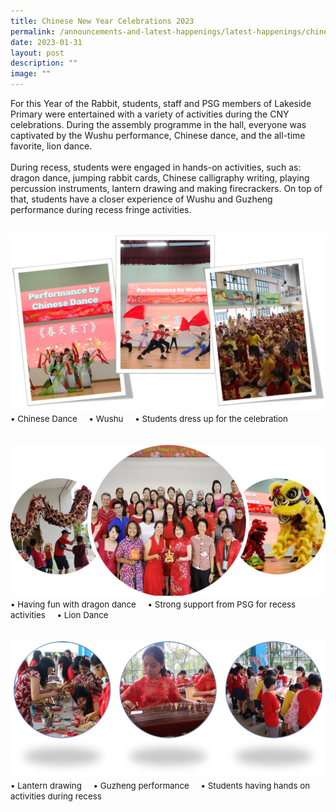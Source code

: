 ```yaml
---
title: Chinese New Year Celebrations 2023
permalink: /announcements-and-latest-happenings/latest-happenings/chinese-new-year-celebrations-2023/
date: 2023-01-31
layout: post
description: ""
image: ""
---
```

For this Year of the Rabbit, students, staff and PSG members of Lakeside Primary were entertained with a variety of activities during the CNY celebrations. During the assembly programme in the hall, everyone was captivated by the Wushu performance, Chinese dance, and the all-time favorite, lion dance. 
<br><br>
During recess, students were engaged in hands-on activities, such as: dragon dance, jumping rabbit cards, Chinese calligraphy writing, playing percussion instruments, lantern drawing and making firecrackers. On top of that, students have a closer experience of Wushu and Guzheng performance during recess fringe activities.
<br><br>

<img src="/images/Happenings/CNY/CNY1.png">
<span style="font-size:10pt;">
• Chinese Dance&nbsp&nbsp&nbsp&nbsp • Wushu&nbsp&nbsp&nbsp&nbsp   • Students dress up for the celebration</span>
<br><br><br>
<img src="/images/Happenings/CNY/CNY2.png">
<span style="font-size:10pt;">
• Having fun with dragon dance&nbsp&nbsp&nbsp&nbsp  • Strong support from PSG for recess activities&nbsp&nbsp&nbsp&nbsp   • Lion Dance</span>
<br><br><br>
<img src="/images/Happenings/CNY/CNY3.png">
<span style="font-size:10pt;">
• Lantern drawing&nbsp&nbsp&nbsp&nbsp  • Guzheng performance&nbsp&nbsp&nbsp&nbsp   • Students having hands on activities during recess</span>